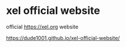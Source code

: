 # xel official website
official https://xel.org website

 https://dude1001.github.io/xel-official-website/
